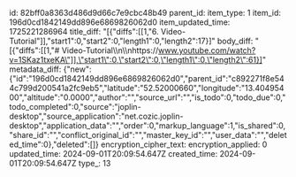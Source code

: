 id: 82bff0a8363d486d9d66c7e9cbc48b49
parent_id: 
item_type: 1
item_id: 196d0cd1842149dd896e6869826062d0
item_updated_time: 1725221286964
title_diff: "[{\"diffs\":[[1,\"6. Video-Tutorial\"]],\"start1\":0,\"start2\":0,\"length1\":0,\"length2\":17}]"
body_diff: "[{\"diffs\":[[1,\"# Video-Tutorial\\\n\\\nhttps://www.youtube.com/watch?v=1SKaz1txeKA\"]],\"start1\":0,\"start2\":0,\"length1\":0,\"length2\":61}]"
metadata_diff: {"new":{"id":"196d0cd1842149dd896e6869826062d0","parent_id":"c892271f8e544c799d200541a2fc9eb5","latitude":"52.52000660","longitude":"13.40495400","altitude":"0.0000","author":"","source_url":"","is_todo":0,"todo_due":0,"todo_completed":0,"source":"joplin-desktop","source_application":"net.cozic.joplin-desktop","application_data":"","order":0,"markup_language":1,"is_shared":0,"share_id":"","conflict_original_id":"","master_key_id":"","user_data":"","deleted_time":0},"deleted":[]}
encryption_cipher_text: 
encryption_applied: 0
updated_time: 2024-09-01T20:09:54.647Z
created_time: 2024-09-01T20:09:54.647Z
type_: 13